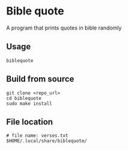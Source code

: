 # Bible quote

A program that prints quotes in bible randomly

## Usage

```
biblequote
```

## Build from source

```
git clone <repo_url>
cd biblequote
sudo make install
```

## File location

```
# file name: verses.txt
$HOME/.local/share/biblequote/
```
